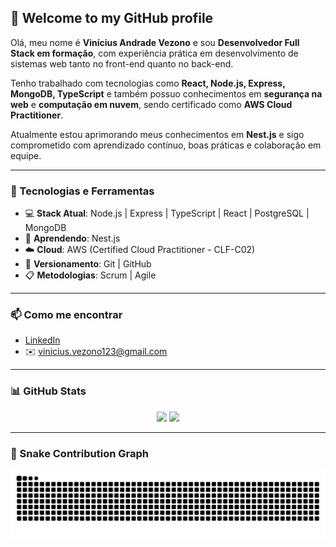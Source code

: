 ## 👋 Welcome to my GitHub profile

Olá, meu nome é **Vinícius Andrade Vezono** e sou **Desenvolvedor Full Stack em formação**, com experiência prática em desenvolvimento de sistemas web tanto no front-end quanto no back-end.

Tenho trabalhado com tecnologias como **React, Node.js, Express, MongoDB, TypeScript** e também possuo conhecimentos em **segurança na web** e **computação em nuvem**, sendo certificado como **AWS Cloud Practitioner**.

Atualmente estou aprimorando meus conhecimentos em **Nest.js** e sigo comprometido com aprendizado contínuo, boas práticas e colaboração em equipe.

---

### 🚀 Tecnologias e Ferramentas

- 💻 **Stack Atual**: Node.js | Express | TypeScript | React | PostgreSQL | MongoDB  
- 🌱 **Aprendendo**: Nest.js  
- ☁️ **Cloud**: AWS (Certified Cloud Practitioner - CLF-C02)  
- 🔄 **Versionamento**: Git | GitHub  
- 📋 **Metodologias**: Scrum | Agile  

---

### 📫 Como me encontrar

- [LinkedIn](https://www.linkedin.com/in/vinicius-vezono/)
- ✉️ vinicius.vezono123@gmail.com

---

### 📊 GitHub Stats

<p align="center">
  <img height="160" src="https://github-readme-stats.vercel.app/api?username=ViniciusVezono&show_icons=true&theme=radical&hide_title=true&hide_rank=true" />
  <img height="160" src="https://github-readme-stats.vercel.app/api/top-langs/?username=ViniciusVezono&layout=compact&hide=css,blade,html&theme=radical" />
</p>

---

### 🐍 Snake Contribution Graph

<picture align="center">
  <source media="(prefers-color-scheme: dark)" srcset="https://raw.githubusercontent.com/ViniciusVezono/ViniciusVezono/output/github-contribution-grid-snake-dark.svg">
  <source media="(prefers-color-scheme: light)" srcset="https://raw.githubusercontent.com/ViniciusVezono/ViniciusVezono/output/github-contribution-grid-snake.svg">
  <img align="center" alt="github contribution grid snake animation" src="https://raw.githubusercontent.com/ViniciusVezono/ViniciusVezono/output/github-contribution-grid-snake.svg">
</picture>
